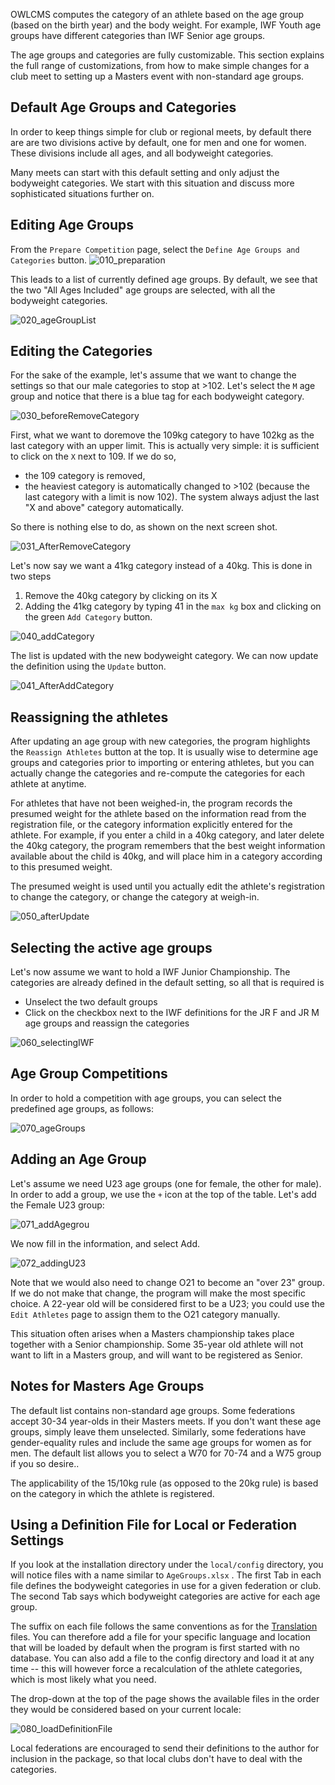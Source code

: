 

OWLCMS computes the category of an athlete based on the age group (based on the birth year) and the body weight.  For example, IWF Youth age groups have different categories than IWF Senior age groups.

The age groups and categories are fully customizable.  This section explains the full range of customizations, from how to make simple changes for a club meet to setting up a Masters event with non-standard age groups.

## Default Age Groups and Categories

In order to keep things simple for club or regional meets, by default there are are two divisions active by default, one for men and one for women. These divisions include all ages, and all bodyweight categories.  

Many meets can start with this default setting and only adjust the bodyweight categories.  We start with this situation and discuss more sophisticated situations further on.

## Editing Age Groups

From the  `Prepare Competition` page, select the `Define Age Groups and Categories` button.  ![010_preparation](img/Categories/010_preparation.png)

This leads to a list of currently defined age groups.  By default, we see that the two "All Ages Included" age groups are selected, with all the bodyweight categories.

![020_ageGroupList](img/Categories/020_ageGroupList.png)



## Editing the Categories

For the sake of the example, let's assume that we want to change the settings so that our male categories to stop at >102. Let's select the `M` age group and notice that there is a blue tag for each bodyweight category.

![030_beforeRemoveCategory](img/Categories/030_beforeRemoveCategory.png)

First, what we want to doremove the 109kg category to have 102kg as the last category with an upper limit.   This is actually very simple: it is sufficient to click on the `X` next to 109.  If we do so,

- the 109 category is removed,
- the heaviest category is automatically changed to >102 (because the last category with a limit is now 102).  The system always adjust the last "X and above" category automatically.

So there is nothing else to do, as shown on the next screen shot.

![031_AfterRemoveCategory](img/Categories/031_AfterRemoveCategory.png)

Let's now say we want a 41kg category instead of a 40kg.  This is done in two steps

1. Remove the 40kg category by clicking on its X
2. Adding the 41kg category by typing 41 in the `max kg` box and clicking on the green `Add Category` button.

![040_addCategory](img/Categories/040_addCategory.png)

The list is updated with the new bodyweight category. We can now update the definition using the `Update` button.

![041_AfterAddCategory](img/Categories/041_AfterAddCategory.png)

## Reassigning the athletes

After updating an age group with new categories, the program highlights the `Reassign Athletes` button at the top.  It is usually wise to determine age groups and categories prior to importing or entering athletes, but you can actually change the categories and re-compute the categories for each athlete at anytime.

For athletes that have not been weighed-in, the program records the presumed weight for the athlete based on the information read from the registration file, or the category information explicitly entered for the athlete.  For example, if you enter a child in a 40kg category, and later delete the 40kg category, the program remembers that the best weight information available about the child is 40kg, and will place him in a category according to this presumed weight.

The presumed weight is used until you actually edit the athlete's registration to change the category, or change the category at weigh-in.

![050_afterUpdate](img/Categories/050_afterUpdate.png)

## Selecting the active age groups

Let's now assume we want to hold a IWF Junior Championship.  The categories are already defined in the default setting, so all that is required is

- Unselect the two default groups
- Click on the checkbox next to the IWF definitions for the JR F and JR M age groups and reassign the categories

![060_selectingIWF](img/Categories/060_selectingIWF.png)

## Age Group Competitions

In order to hold a competition with age groups, you can select the predefined age groups, as follows:

![070_ageGroups](img/Categories/070_ageGroups.png)

## Adding an Age Group

Let's assume we need U23 age groups (one for female, the other for male).  In order to add a group, we use the `+` icon at the top of the table.  Let's add the Female U23 group:

![071_addAgegrou](img/Categories/071_addAgegrou.png)

We now fill in the information, and select Add.

![072_addingU23](img/Categories/072_addingU23.png)

Note that we would also need to change O21 to become an "over 23" group.  If we do not make that change, the program will make the most specific choice.  A 22-year old will be considered first to be a U23; you could use the `Edit Athletes` page to assign them to the O21 category manually.

This situation often arises when a Masters championship takes place together with a Senior championship. Some 35-year old athlete will not want to lift in a Masters group, and will want to be registered as Senior.

## Notes for Masters Age Groups

The default list contains non-standard age groups.  Some federations accept 30-34 year-olds in their Masters meets. If you don't want these age groups, simply leave them unselected.   Similarly, some federations have gender-equality rules and include the same age groups for women as for men.  The default list allows you to select a W70 for 70-74 and a W75 group if you so desire..

The applicability of the 15/10kg rule (as opposed to the 20kg rule) is based on the category in which the athlete is registered.

## Using a Definition File for Local or Federation Settings

If you look at the installation directory under the `local/config` directory, you will notice files with a name similar to `AgeGroups.xlsx` .  The first Tab in each file defines the bodyweight categories in use for a given federation or club.  The second Tab says which bodyweight categories are active for each age group.

The suffix on each file follows the same conventions as for the [Translation](Translation) files.  You can therefore add a file for your specific language and location that will be loaded by default when the program is first started with no database.  You can also add a file to the config directory and load it at any time -- this will however force a recalculation of the athlete categories, which is most likely what you need.

The drop-down at the top of the page shows the available files in the order they would be considered based on your current locale:

![080_loadDefinitionFile](img/Categories/080_loadDefinitionFile.png)

Local federations are encouraged to send their definitions to the author for inclusion in the package, so that local clubs don't have to deal with the categories.